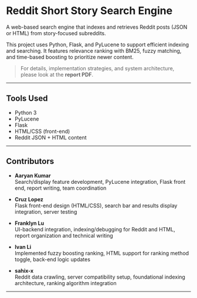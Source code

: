 # Reddit Short Story Search Engine

A  web-based search engine that indexes and retrieves Reddit posts (JSON or HTML) from story-focused subreddits.

This project uses Python, Flask, and PyLucene to support efficient indexing and searching. It features relevance ranking with BM25, fuzzy matching, and time-based boosting to prioritize newer content.

> For details, implementation strategies, and system architecture, please look at the **report PDF**.

---

## Tools Used

- Python 3
- PyLucene
- Flask
- HTML/CSS (front-end)
- Reddit JSON + HTML content

---

## Contributors

- **Aaryan Kumar**  
  Search/display feature development, PyLucene integration, Flask front end, report writing, team coordination

- **Cruz Lopez**  
  Flask front-end design (HTML/CSS), search bar and results display integration, server testing

- **Franklyn Lu**  
  UI-backend integration, indexing/debugging for Reddit and HTML, report organization and technical writing

- **Ivan Li**  
  Implemented fuzzy boosting ranking, HTML support for ranking method toggle, back-end logic updates

- **sahix-x**  
  Reddit data crawling, server compatibility setup, foundational indexing architecture, ranking algorithm integration

---


